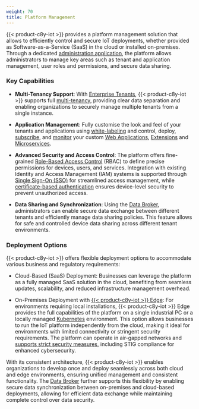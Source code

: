 ```yaml
---
weight: 70
title: Platform Management
---
```


{{< product-c8y-iot >}} provides a platform management solution that allows to efficiently control and secure IoT deployments, whether provided as Software-as-a-Service (SaaS) in the cloud or installed on-premises. Through a dedicated [administration application](/standard-tenant/standard-tenant-introduction/), the platform allows administrators to manage key areas such as tenant and application management, user roles and permissions, and secure data sharing.

### Key Capabilities
- **Multi-Tenancy Support**: With [Enterprise Tenants](/enterprise-tenant/enterprise-tenant-introduction/), {{< product-c8y-iot >}} supports full [multi-tenancy](/concepts/tenant-hierarchy/), providing clear data separation and enabling organizations to securely manage multiple tenants from a single instance.

- **Application Management**: Fully customise the look and feel of your tenants and applications using [white-labeling](/enterprise-tenant/customization/#branding) and control, deploy, [subscribe](/enterprise-tenant/managing-tenants/#subscribing-applications), and [monitor](/standard-tenant/ecosystem/#monitoring-microservices) your custom [Web Applications](/standard-tenant/ecosystem/#managing-applications), [Extensions](/standard-tenant/ecosystem/#extensions) and [Microservices](/standard-tenant/ecosystem/#managing-microservices).

- **Advanced Security and Access Control**: The platform offers fine-grained [Role-Based Access Control](/standard-tenant/managing-permissions/) (RBAC) to define precise permissions for devices, users, and services. Integration with existing Identity and Access Management (IAM) systems is supported through [Single Sign-On (SSO)](/authentication/sso/) for streamlined access management, while [certificate-based authentication](/device-integration/device-certificates/) ensures device-level security to prevent unauthorized access.

- **Data Sharing and Synchronization**: Using the [Data Broker](/data-broker/data-broker-application/), administrators can enable secure data exchange between different tenants and efficiently manage data sharing policies. This feature allows for safe and controlled device data sharing across different tenant environments.


### Deployment Options
{{< product-c8y-iot >}} offers flexible deployment options to accommodate various business and regulatory requirements:

- Cloud-Based (SaaS) Deployment: Businesses can leverage the platform as a fully managed SaaS solution in the cloud, benefiting from seamless updates, scalability, and reduced infrastructure management overhead.

- On-Premises Deployment with [{{< product-c8y-iot >}} Edge](/edge/edge-introduction/): For environments requiring local installations, {{< product-c8y-iot >}} Edge provides the full capabilities of the platform on a single industrial PC or a locally managed [Kubernetes](/edge-kubernetes/k8-edge-introduction/) environment. This option allows businesses to run the IoT platform independently from the cloud, making it ideal for environments with limited connectivity or stringent security requirements. The platform can operate in air-gapped networks and [supports strict security measures](/edge/edge-configuration/#configuring-security), including STIG compliance for enhanced cybersecurity.

With its consistent architecture, {{< product-c8y-iot >}} enables organizations to develop once and deploy seamlessly across both cloud and edge environments, ensuring unified management and consistent functionality. The [Data Broker](/data-broker/data-broker-application/) further supports this flexibility by enabling secure data synchronization between on-premises and cloud-based deployments, allowing for efficient data exchange while maintaining complete control over data security.